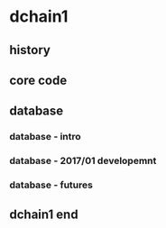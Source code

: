 # dchain1
## history
## core code 
## database
### database - intro
### database - 2017/01 developemnt 
### database - futures
## dchain1 end
